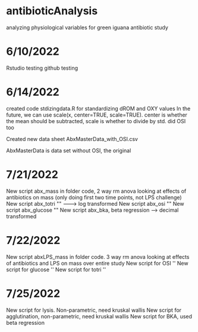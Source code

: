 # antibioticAnalysis
analyzing physiological variables for green iguana antibiotic study

# 6/10/2022
Rstudio testing
github testing

# 6/14/2022
created code stdizingdata.R for standardizing dROM and OXY values
In the future, we can use scale(x, center=TRUE, scale=TRUE). center is whether the mean should be subtracted, scale is whether to divide by std. did OSI too

Created new data sheet AbxMasterData_with_OSI.csv

AbxMasterData is data set without OSI, the original

# 7/21/2022
New script abx_mass in folder code, 2 way rm anova looking at effects of antibiotics on mass (only doing first two time points, not LPS challenge)
New script abx_totri "" ---> log transformed
New script abx_osi ""
New script abx_glucose ""
New script abx_bka, beta regression --> decimal transformed

# 7/22/2022
New script abxLPS_mass in folder code. 3 way rm anova looking at effects of antibiotics and LPS on mass over entire study
New script for OSI ''
New script for glucose ''
New script for totri ''

# 7/25/2022
New script for lysis. Non-parametric, need kruskal wallis
New script for agglutination, non-parametric, need kruskal wallis
New script for BKA, used beta regression